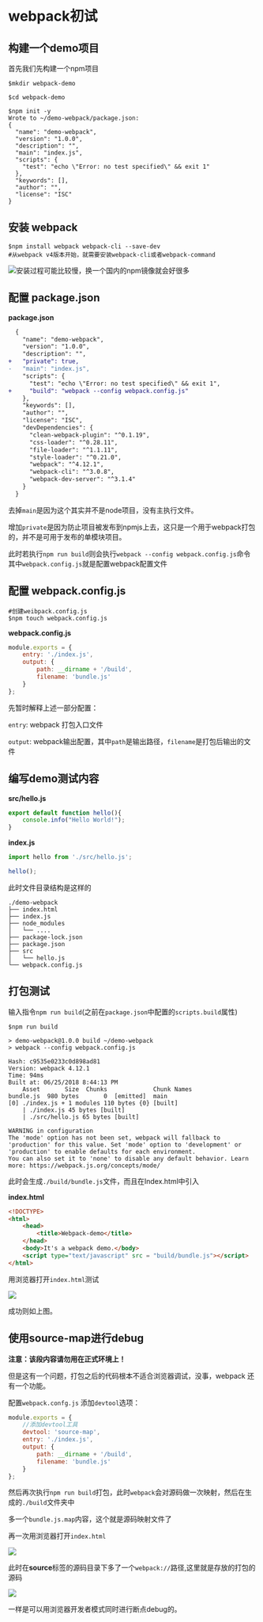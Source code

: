 # webpack初试

## 构建一个demo项目

首先我们先构建一个npm项目

```shell
$mkdir webpack-demo

$cd webpack-demo

$npm init -y
Wrote to ~/demo-webpack/package.json:
{
  "name": "demo-webpack",
  "version": "1.0.0",
  "description": "",
  "main": "index.js",
  "scripts": {
    "test": "echo \"Error: no test specified\" && exit 1"
  },
  "keywords": [],
  "author": "",
  "license": "ISC"
}

```



## 安装 webpack

```shell
$npm install webpack webpack-cli --save-dev 
#从webpack v4版本开始，就需要安装webpack-cli或者webpack-command
```

![](images/img2.png)安装过程可能比较慢，换一个国内的npm镜像就会好很多



## 配置 package.json

**package.json**

```diff
  {
    "name": "demo-webpack",
    "version": "1.0.0",
    "description": "",
+   "private": true,
-  	"main": "index.js",
    "scripts": {
      "test": "echo \"Error: no test specified\" && exit 1",
+     "build": "webpack --config webpack.config.js"
    },
    "keywords": [],
    "author": "",
    "license": "ISC",
    "devDependencies": {
      "clean-webpack-plugin": "^0.1.19",
      "css-loader": "^0.28.11",
      "file-loader": "^1.1.11",
      "style-loader": "^0.21.0",
      "webpack": "^4.12.1",
      "webpack-cli": "^3.0.8",
      "webpack-dev-server": "^3.1.4"
    }
  }

```

去掉`main`是因为这个其实并不是node项目，没有主执行文件。

增加`private`是因为防止项目被发布到npmjs上去，这只是一个用于webpack打包的，并不是可用于发布的单模块项目。

此时若执行`npm run build`则会执行`webpack --config webpack.config.js`命令其中`webpack.config.js`就是配置webpack配置文件





## 配置 webpack.config.js

```shell
#创建weibpack.config.js
$npm touch webpack.config.js
```

**webpack.config.js**

```javascript
module.exports = {
	entry: './index.js',
    output: {
    	path: __dirname + '/build',
    	filename: 'bundle.js'
	}
};
```

先暂时解释上述一部分配置：

`entry`: webpack 打包入口文件

`output`: webpack输出配置，其中`path`是输出路径，`filename`是打包后输出的文件



## 编写demo测试内容

**src/hello.js**

```javascript
export default function hello(){
	console.info("Hello World!");
}
```

**index.js**

```javascript
import hello from './src/hello.js';

hello();
```

此时文件目录结构是这样的

```
./demo-webpack
├── index.html
├── index.js
├── node_modules
│   └── .... 
├── package-lock.json
├── package.json
├── src
│   └── hello.js
└── webpack.config.js
```



## 打包测试

输入指令`npm run build`(之前在`package.json`中配置的`scripts.build`属性)

```shell
$npm run build

> demo-webpack@1.0.0 build ~/demo-webpack
> webpack --config webpack.config.js

Hash: c9535e0233c0d898ad81
Version: webpack 4.12.1
Time: 94ms
Built at: 06/25/2018 8:44:13 PM
    Asset       Size  Chunks             Chunk Names
bundle.js  980 bytes       0  [emitted]  main
[0] ./index.js + 1 modules 110 bytes {0} [built]
    | ./index.js 45 bytes [built]
    | ./src/hello.js 65 bytes [built]

WARNING in configuration
The 'mode' option has not been set, webpack will fallback to 'production' for this value. Set 'mode' option to 'development' or 'production' to enable defaults for each environment.
You can also set it to 'none' to disable any default behavior. Learn more: https://webpack.js.org/concepts/mode/
```

此时会生成`./build/bundle.js`文件，而且在Index.html中引入

**index.html**

```html
<!DOCTYPE>
<html>
	<head>
		<title>Webpack-demo</title>
	</head>
	<body>It's a webpack demo.</body>
	<script type="text/javascript" src = "build/bundle.js"></script>
</html>
```

用浏览器打开`index.html`测试

![](images/img4.png)

成功则如上图。



## 使用source-map进行debug

**注意：该段内容请勿用在正式环境上！**

但是这有一个问题，打包之后的代码根本不适合浏览器调试，没事，webpack 还有一个功能。

配置`webpack.confg.js` 添加`devtool`选项：

```javascript
module.exports = {
    //添加devtool工具
	devtool: 'source-map',
	entry: './index.js',
    output: {
    	path: __dirname + '/build',
    	filename: 'bundle.js'
	}
};
```

然后再次执行`npm run build`打包，此时`webpack`会对源码做一次映射，然后在生成的`./build`文件夹中

多一个`bundle.js.map`内容，这个就是源码映射文件了

再一次用浏览器打开`index.html`

![](images/img5.png)

此时在**source**标签的源码目录下多了一个`webpack://`路径,这里就是存放的打包的源码

![](images/img6.png)

一样是可以用浏览器开发者模式同时进行断点debug的。

